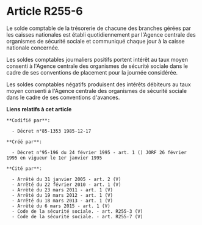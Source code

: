 # Article R255-6

Le solde comptable de la trésorerie de chacune des branches gérées par les caisses nationales est établi quotidiennement par
l'Agence centrale des organismes de sécurité sociale et communiqué chaque jour à la caisse nationale concernée.

Les soldes comptables journaliers positifs portent intérêt au taux moyen consenti à l'Agence centrale des organismes de
sécurité sociale dans le cadre de ses conventions de placement pour la journée considérée.

Les soldes comptables négatifs produisent des intérêts débiteurs au taux moyen consenti à l'Agence centrale des organismes de
sécurité sociale dans le cadre de ses conventions d'avances.

**Liens relatifs à cet article**

	**Codifié par**:

	  - Décret n°85-1353 1985-12-17

	**Créé par**:

	  - Décret n°95-196 du 24 février 1995 - art. 1 () JORF 26 février 1995 en vigueur le 1er janvier 1995

	**Cité par**:

	  - Arrêté du 31 janvier 2005 - art. 2 (V)
	  - Arrêté du 22 février 2010 - art. 1 (V)
	  - Arrêté du 23 mars 2011 - art. 1 (V)
	  - Arrêté du 19 mars 2012 - art. 1 (V)
	  - Arrêté du 18 mars 2013 - art. 1 (V)
	  - Arrêté du 6 mars 2015 - art. 1 (V)
	  - Code de la sécurité sociale. - art. R255-3 (V)
	  - Code de la sécurité sociale. - art. R255-7 (V)

